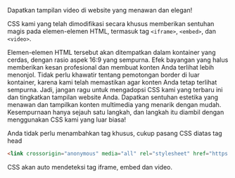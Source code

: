 Dapatkan tampilan video di website yang menawan dan elegan!

CSS kami yang telah dimodifikasi secara khusus memberikan sentuhan magis pada elemen-elemen HTML, termasuk tag `<iframe>`, `<embed>`, dan `<video>`.

Elemen-elemen HTML tersebut akan ditempatkan dalam kontainer yang cerdas, dengan rasio aspek 16:9 yang sempurna. Efek bayangan yang halus memberikan kesan profesional dan membuat konten Anda terlihat lebih menonjol. Tidak perlu khawatir tentang pemotongan border di luar kontainer, karena kami telah memastikan agar konten Anda tetap terlihat sempurna.
Jadi, jangan ragu untuk mengadopsi CSS kami yang terbaru ini dan tingkatkan tampilan website Anda. Dapatkan sentuhan estetika yang menawan dan tampilkan konten multimedia yang menarik dengan mudah. Kesempurnaan hanya sejauh satu langkah, dan langkah itu diambil dengan menggunakan CSS kami yang luar biasa!

Anda tidak perlu menambahkan tag khusus, cukup pasang CSS diatas tag head

```html
<link crossorigin="anonymous" media="all" rel="stylesheet" href="https://raw.githubusercontent.com/Playtekno/cssiframeresponsive/main/iframerespo.min.css" />
```

CSS akan auto mendeteksi tag iframe, embed dan video.
